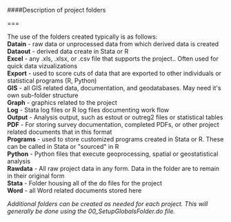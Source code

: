 ####Description of project folders  

===

The use of the folders created typically is as follows:  
__Datain__ - raw data or unprocessed data from which derived data is created  
__Dataout__   - derived data create in Stata or R  
__Excel__   -  any .xls, .xlsx, or .csv file that supports the project.. Often used for quick data vizualizations  
__Export__  - used to score cuts of data that are exported to other individuals or statistical programs (R, Python)  
__GIS__   - all GIS related data, documentation, and geodatabases. May need it's own sub-folder structure   
__Graph__ - graphics related to the project  
__Log__   - Stata log files or R log files documenting work flow    
__Output__  - Analysis output, such as estout or outreg2 files or statistical tables  
__PDF__   - For storing survey documentation, completed PDFs, or other project related documents that in this format  
__Programs__  - used to store customized programs created in Stata or R. These can be called in Stata or "sourced" in R  
__Python__  - Python files that execute geoprocessing, spatial or geostatistical analysis  
__Rawdata__   - All raw project data in any form. Data in the folder are to remain in their original form  
__Stata__   - Folder housing all of the do files for the project  
__Word__  - all Word related documents stored here 

*Additional folders can be created as needed for each project. This will generally be done using the 00_SetupGlobalsFolder.do file.*
